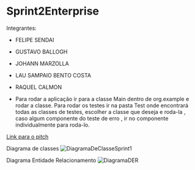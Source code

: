 # Sprint2Enterprise

  Integrantes:
  
- FELIPE SENDAI
- GUSTAVO BALLOGH
- JOHANN MARZOLLA
- LAU SAMPAIO BENTO COSTA
- RAQUEL CALMON

- Para rodar a aplicação ir para a classe Main dentro de org.example e rodar a classe. Para rodar os testes ir na pasta Test onde encontrará todas as classes de testes, escolher a classe que deseja e roda-la , caso algum componente do teste de erro , ir no componente individualmente para roda-lo.







[Link para o pitch](https://www.youtube.com/watch?v=BVj8tq1eWTI&ab_channel=LauCosta)

Diagrama de classes 
![DiagramaDeClasseSprint1](https://github.com/ChallengeLGroup/Sprint2Enterprise/assets/146037864/f8c99a3a-2b69-47e8-bfe5-2ba4b9d983a8)


Diagrama Entidade Relacionamento 
![DiagramaDER](https://github.com/ChallengeLGroup/Sprint2Enterprise/assets/146037864/b759a928-7121-468c-9bd3-27b228eca614)
